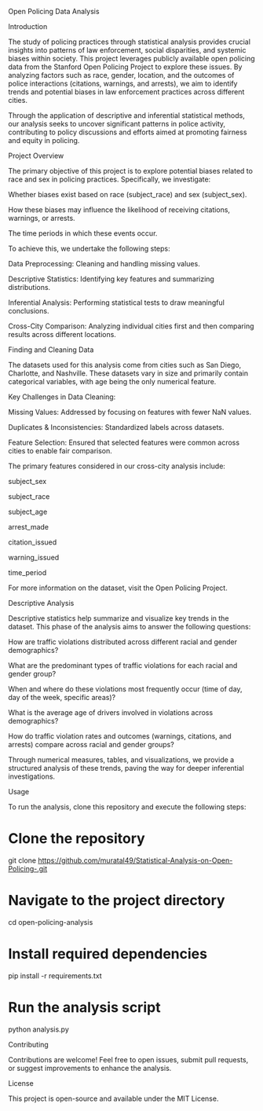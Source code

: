 Open Policing Data Analysis

Introduction

The study of policing practices through statistical analysis provides crucial insights into patterns of law enforcement, social disparities, and systemic biases within society. This project leverages publicly available open policing data from the Stanford Open Policing Project to explore these issues. By analyzing factors such as race, gender, location, and the outcomes of police interactions (citations, warnings, and arrests), we aim to identify trends and potential biases in law enforcement practices across different cities.

Through the application of descriptive and inferential statistical methods, our analysis seeks to uncover significant patterns in police activity, contributing to policy discussions and efforts aimed at promoting fairness and equity in policing.

Project Overview

The primary objective of this project is to explore potential biases related to race and sex in policing practices. Specifically, we investigate:

Whether biases exist based on race (subject_race) and sex (subject_sex).

How these biases may influence the likelihood of receiving citations, warnings, or arrests.

The time periods in which these events occur.

To achieve this, we undertake the following steps:

Data Preprocessing: Cleaning and handling missing values.

Descriptive Statistics: Identifying key features and summarizing distributions.

Inferential Analysis: Performing statistical tests to draw meaningful conclusions.

Cross-City Comparison: Analyzing individual cities first and then comparing results across different locations.

Finding and Cleaning Data

The datasets used for this analysis come from cities such as San Diego, Charlotte, and Nashville. These datasets vary in size and primarily contain categorical variables, with age being the only numerical feature.

Key Challenges in Data Cleaning:

Missing Values: Addressed by focusing on features with fewer NaN values.

Duplicates & Inconsistencies: Standardized labels across datasets.

Feature Selection: Ensured that selected features were common across cities to enable fair comparison.

The primary features considered in our cross-city analysis include:

subject_sex

subject_race

subject_age

arrest_made

citation_issued

warning_issued

time_period

For more information on the dataset, visit the Open Policing Project.

Descriptive Analysis

Descriptive statistics help summarize and visualize key trends in the dataset. This phase of the analysis aims to answer the following questions:

How are traffic violations distributed across different racial and gender demographics?

What are the predominant types of traffic violations for each racial and gender group?

When and where do these violations most frequently occur (time of day, day of the week, specific areas)?

What is the average age of drivers involved in violations across demographics?

How do traffic violation rates and outcomes (warnings, citations, and arrests) compare across racial and gender groups?

Through numerical measures, tables, and visualizations, we provide a structured analysis of these trends, paving the way for deeper inferential investigations.

Usage

To run the analysis, clone this repository and execute the following steps:

# Clone the repository
git clone https://github.com/muratal49/Statistical-Analysis-on-Open-Policing-.git

# Navigate to the project directory
cd open-policing-analysis

# Install required dependencies
pip install -r requirements.txt

# Run the analysis script
python analysis.py

Contributing

Contributions are welcome! Feel free to open issues, submit pull requests, or suggest improvements to enhance the analysis.

License

This project is open-source and available under the MIT License.
